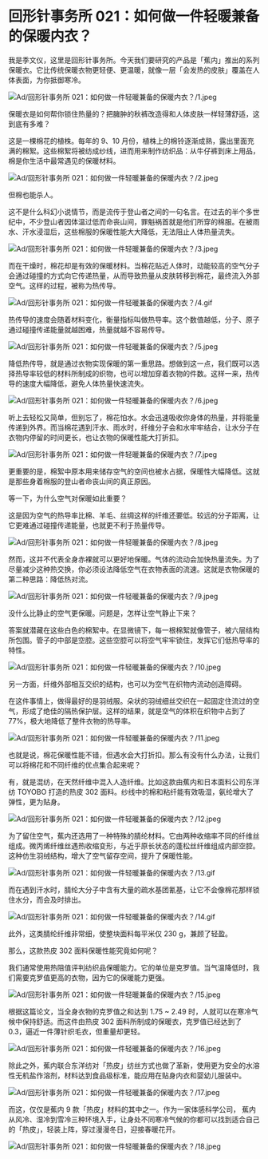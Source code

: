 # 回形针事务所 021：如何做一件轻暖兼备的保暖内衣？

我是季文仪，这里是回形针事务所。今天我们要研究的产品是「蕉内」推出的系列保暖衣。它比传统保暖衣物更轻便、更温暖，就像一层「会发热的皮肤」覆盖在人体表面，为你抵御寒冷。

![Ad/回形针事务所 021：如何做一件轻暖兼备的保暖内衣？/1.jpeg](https://file.hsyhx.top/iPaperClipICU/web/assets/image/文字稿/Ad/回形针事务所%20021：如何做一件轻暖兼备的保暖内衣？/1.jpeg?imageMogr2/format/avif)

保暖衣是如何帮你锁住热量的？把臃肿的秋裤改造得和人体皮肤一样轻薄舒适，这到底有多难？

这是一棵棉花的植株。每年的 9、10 月份，植株上的棉铃逐渐成熟，露出里面充满的棉絮。这些棉絮将被纺成纱线，进而用来制作纺织品：从牛仔裤到床上用品，棉是你生活中最常遇见的保暖材料。

![Ad/回形针事务所 021：如何做一件轻暖兼备的保暖内衣？/2.jpeg](https://file.hsyhx.top/iPaperClipICU/web/assets/image/文字稿/Ad/回形针事务所%20021：如何做一件轻暖兼备的保暖内衣？/2.jpeg?imageMogr2/format/avif)

但棉也能杀人。

这不是什么科幻小说情节，而是流传于登山者之间的一句名言。在过去的半个多世纪中，不少登山者因体温过低而命丧山间，罪魁祸首就是他们所穿的棉服。在被雨水、汗水浸湿后，这些棉服的保暖性能大大降低，无法阻止人体热量流失。

![Ad/回形针事务所 021：如何做一件轻暖兼备的保暖内衣？/3.jpeg](https://file.hsyhx.top/iPaperClipICU/web/assets/image/文字稿/Ad/回形针事务所%20021：如何做一件轻暖兼备的保暖内衣？/3.jpeg?imageMogr2/format/avif)

而在干燥时，棉花却是有效的保暖材料。当棉花贴近人体时，动能较高的空气分子会通过碰撞的方式向它传递热量，从而导致热量从皮肤转移到棉花，最终流入外部空气。这样的过程，被称为热传导。

![Ad/回形针事务所 021：如何做一件轻暖兼备的保暖内衣？/4.gif](https://file.hsyhx.top/iPaperClipICU/web/assets/image/文字稿/Ad/回形针事务所%20021：如何做一件轻暖兼备的保暖内衣？/4.gif?imageMogr2/format/avif)

热传导的速度会随着材料变化，衡量指标叫做热导率。这个数值越低，分子、原子通过碰撞传递能量就越困难，热量就越不容易传导。

![Ad/回形针事务所 021：如何做一件轻暖兼备的保暖内衣？/5.jpeg](https://file.hsyhx.top/iPaperClipICU/web/assets/image/文字稿/Ad/回形针事务所%20021：如何做一件轻暖兼备的保暖内衣？/5.jpeg?imageMogr2/format/avif)

降低热传导，就是通过衣物实现保暖的第一重思路。想做到这一点，我们既可以选择热导率较低的材料所制成的织物，也可以增加穿着衣物的件数。这样一来，热传导的速度大幅降低，避免人体热量快速流失。

![Ad/回形针事务所 021：如何做一件轻暖兼备的保暖内衣？/6.jpeg](https://file.hsyhx.top/iPaperClipICU/web/assets/image/文字稿/Ad/回形针事务所%20021：如何做一件轻暖兼备的保暖内衣？/6.jpeg?imageMogr2/format/avif)

听上去轻松又简单，但别忘了，棉花怕水。水会迅速吸收你身体的热量，并将能量传递到外界。而当棉花遇到汗水、雨水时，纤维分子会和水牢牢结合，让水分子在衣物内停留的时间更长，也让衣物的保暖性能大打折扣。

![Ad/回形针事务所 021：如何做一件轻暖兼备的保暖内衣？/7.jpeg](https://file.hsyhx.top/iPaperClipICU/web/assets/image/文字稿/Ad/回形针事务所%20021：如何做一件轻暖兼备的保暖内衣？/7.jpeg?imageMogr2/format/avif)

更重要的是，棉絮中原本用来储存空气的空间也被水占据，保暖性大幅降低。这就是那些身着棉服的登山者命丧山间的真正原因。

等一下，为什么空气对保暖如此重要？

这是因为空气的热导率比棉、羊毛、丝绸这样的纤维还要低。较远的分子距离，让它更难通过碰撞传递能量，也就更不利于热量传导。

![Ad/回形针事务所 021：如何做一件轻暖兼备的保暖内衣？/8.jpeg](https://file.hsyhx.top/iPaperClipICU/web/assets/image/文字稿/Ad/回形针事务所%20021：如何做一件轻暖兼备的保暖内衣？/8.jpeg?imageMogr2/format/avif)

然而，这并不代表全身赤裸就可以更好地保暖。气体的流动会加快热量流失。为了尽量减少这种热交换，你必须设法降低空气在衣物表面的流速。这就是衣物保暖的第二种思路：降低热对流。

![Ad/回形针事务所 021：如何做一件轻暖兼备的保暖内衣？/9.jpeg](https://file.hsyhx.top/iPaperClipICU/web/assets/image/文字稿/Ad/回形针事务所%20021：如何做一件轻暖兼备的保暖内衣？/9.jpeg?imageMogr2/format/avif)

没什么比静止的空气更保暖。问题是，怎样让空气静止下来？

答案就潜藏在这些白色的棉絮中。在显微镜下，每一根棉絮就像管子，被六层结构所包围。管子的中部是空腔。这些空腔可以将空气牢牢锁住，发挥它们低热导率的特性。

![Ad/回形针事务所 021：如何做一件轻暖兼备的保暖内衣？/10.jpeg](https://file.hsyhx.top/iPaperClipICU/web/assets/image/文字稿/Ad/回形针事务所%20021：如何做一件轻暖兼备的保暖内衣？/10.jpeg?imageMogr2/format/avif)

另一方面，纤维外部相互交织的结构，也可以为空气在织物内流动创造障碍。

在这件事情上，做得最好的是羽绒服。朵状的羽绒细丝交织在一起固定住流过的空气，形成了绝佳的隔热保护层。这样的结果，就是空气的体积在织物中占到了 77%，极大地降低了整件衣物的热导率。

![Ad/回形针事务所 021：如何做一件轻暖兼备的保暖内衣？/11.jpeg](https://file.hsyhx.top/iPaperClipICU/web/assets/image/文字稿/Ad/回形针事务所%20021：如何做一件轻暖兼备的保暖内衣？/11.jpeg?imageMogr2/format/avif)

也就是说，棉花保暖性能不错，但遇水会大打折扣。那么有没有什么办法，让我们可以将棉花和不同纤维的优点集合起来呢？

有，就是混纺，在天然纤维中混入人造纤维。比如这款由蕉内和日本面料公司东洋纺 TOYOBO 打造的热皮 302 面料。纱线中的棉和粘纤能有效吸湿，氨纶增大了弹性，更为贴身。

![Ad/回形针事务所 021：如何做一件轻暖兼备的保暖内衣？/12.jpeg](https://file.hsyhx.top/iPaperClipICU/web/assets/image/文字稿/Ad/回形针事务所%20021：如何做一件轻暖兼备的保暖内衣？/12.jpeg?imageMogr2/format/avif)

为了留住空气，蕉内还选用了一种特殊的腈纶材料。它由两种收缩率不同的纤维丝组成。微丙烯纤维丝遇热收缩变形，与近乎原长状态的蓬松丝纤维组成内部空腔。这种仿生羽绒结构，增大了空气留存空间，提升了保暖性能。

![Ad/回形针事务所 021：如何做一件轻暖兼备的保暖内衣？/13.gif](https://file.hsyhx.top/iPaperClipICU/web/assets/image/文字稿/Ad/回形针事务所%20021：如何做一件轻暖兼备的保暖内衣？/13.gif?imageMogr2/format/avif)

而在遇到汗水时，腈纶大分子中含有大量的疏水基团氰基，让它不会像棉花那样锁住水分，而会及时排出。

![Ad/回形针事务所 021：如何做一件轻暖兼备的保暖内衣？/14.gif](https://file.hsyhx.top/iPaperClipICU/web/assets/image/文字稿/Ad/回形针事务所%20021：如何做一件轻暖兼备的保暖内衣？/14.gif?imageMogr2/format/avif)

此外，这类腈纶纤维非常细，使整块面料每平米仅 230 g，兼顾了轻盈。

那么，这款热皮 302 面料保暖性能究竟如何呢？

我们通常使用热阻值评判纺织品保暖能力。它的单位是克罗值。当气温降低时，我们需要克罗值更高的衣物，因为它的保暖能力更强。

![Ad/回形针事务所 021：如何做一件轻暖兼备的保暖内衣？/15.jpeg](https://file.hsyhx.top/iPaperClipICU/web/assets/image/文字稿/Ad/回形针事务所%20021：如何做一件轻暖兼备的保暖内衣？/15.jpeg?imageMogr2/format/avif)

根据这篇论文，当全身衣物的克罗值之和达到 1.75 ~ 2.49 时，人就可以在寒冷气候中保持舒适。而这件由热皮 302 面料所制成的保暖衣，克罗值已经达到了 0.3，逼近一件薄针织毛衣，但重量却更轻。

![Ad/回形针事务所 021：如何做一件轻暖兼备的保暖内衣？/16.jpeg](https://file.hsyhx.top/iPaperClipICU/web/assets/image/文字稿/Ad/回形针事务所%20021：如何做一件轻暖兼备的保暖内衣？/16.jpeg?imageMogr2/format/avif)

除此之外，蕉内联合东洋纺对「热皮」纺丝方式也做了革新，使用更为安全的水溶性无机盐作溶剂，材料达到食品级标准，能应用在贴身内衣和婴幼儿服装中。

![Ad/回形针事务所 021：如何做一件轻暖兼备的保暖内衣？/17.jpeg](https://file.hsyhx.top/iPaperClipICU/web/assets/image/文字稿/Ad/回形针事务所%20021：如何做一件轻暖兼备的保暖内衣？/17.jpeg?imageMogr2/format/avif)

而这，仅仅是蕉内 9 款「热皮」材料的其中之一。作为一家体感科学公司， 蕉内从风冷、湿冷到雪冷三种环境入手，让身处不同寒冷气候的你都可以找到适合自己的「热皮」，轻装上阵，穿过漫漫冬日，迎接春暖花开。

![Ad/回形针事务所 021：如何做一件轻暖兼备的保暖内衣？/18.jpeg](https://file.hsyhx.top/iPaperClipICU/web/assets/image/文字稿/Ad/回形针事务所%20021：如何做一件轻暖兼备的保暖内衣？/18.jpeg?imageMogr2/format/avif)
